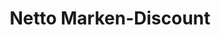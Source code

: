 ---
title: "Netto Marken-Discount"
url: /aachen/netto-marken-discount-juelicher-strasse/
shop: Supermarkt
---